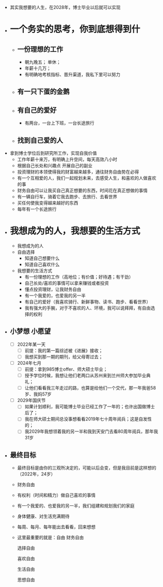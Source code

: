 - 其实我想要的人生，在2028年，博士毕业以后就可以实现
- # 一个务实的思考，你到底想得到什
	- ## 一份理想的工作
		- 朝九晚五； 单休；
		- 年薪十几万；
		- 有明确地考核指标、晋升渠道，我私下里可以努力
	- ## 有一只下蛋的金鹅
	- ## 有自己的爱好
		- 有两台，一台上下班，一台长途旅行
	- ## 找到自己爱的人
- 拿到博士学位后到研究所工作，实现自我价值
	-   工作年薪十来万，有明确上升空间，每天高效八小时
	-   根据自己长处和兴趣点 开展自己的副业
	-   投资理财的本领使得我的财富越来越多，通往财务自由势在必得
	-   有一个互相爱的人，我们一起规划未来，去感受人生，和喜欢的人做喜欢的事
	-   财务自由可以让我买自己真正想要的东西，时间花在真正想做的事情
	-   有一辆自行车，骑着它我去跑步、去旅行、去看世界
	-   买任何使我变得越来越好的东西
	-   每年有一个长途旅行
- # 我想成为的人，我想要的生活方式
	- 我想成为的人
	- 自由选择
		-   知道自己想要什么
		-   知道自己喜欢什么
	- 我想要的生活方式
		-   有一份理想的工作（高地位；有价值；好待遇；有干劲）
		-   自己长处/喜欢的事情可以拿来赚钱或者投资
		-   懂点投资理财，让我财务自由
		-   有一个我爱的，也爱我的另一半
		-   有自己的爱好（我喜欢骑行、新鲜事物、读书、跑步、看看世界）
		-   我有强大的手腕，对于不喜欢的人、环境，我可以说拜拜，有自由选择的权利
- ## 小梦想 小愿望
	- [ ] 2022年某一天
		- [ ] 前提：我的第一篇综述被《进展》接收；
		- [ ] 我想买到那一期的期刊，给父母寄过去；
	- [ ] 2024年七月
		- [ ] 前提：拿到985博士offer、师大硕士毕业；
		- [ ] 授予学位时候，我想让他们老两口从苏州来到兰州师大参加毕业典礼；
		- [ ] 让他们看看我三年走过的路，也算是给他们一个交代，那一年我爸58岁、我妈57岁
	- [ ] 2029年国庆节
		- [ ] 如果计划顺利，我可能博士毕业已经工作了一年的；也许出国做博士后了；
		- [ ] 我在师大硕士期间总没事想看看2019年七十周年阅兵；这是自发性的；
		- [ ] 我2029年我想领着我的另一半和我到天安门去看80周年阅兵，那年我31岁
- ## 最终目标
	- 最终目标是由你的三观所决定的，可能以后会变，但是我目前是这样想的（2022年，24岁）
	-   财务自由
	-   有权利（时间和精力）做自己喜欢的事情
	-   有一个我爱的、也爱我的另一半，我们组建和规划我们的家庭
	-   身体健康、对生活充满期待
	-   每周、每月、每年能出去看看，回来想想
	- 这里最重要的就是：自由
		财务自由
		
		选择自由
		
		喜欢自由
		
		生活自由
		
		思想自由
